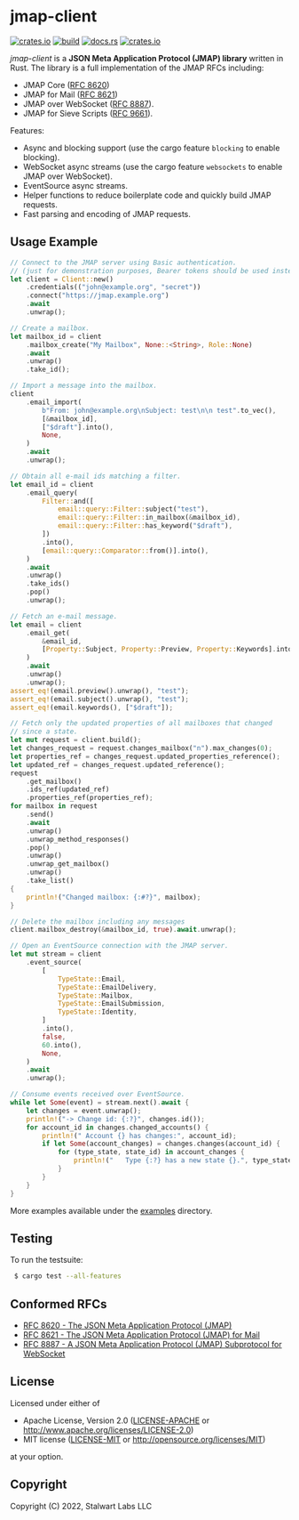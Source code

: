# jmap-client

[![crates.io](https://img.shields.io/crates/v/jmap-client)](https://crates.io/crates/jmap-client)
[![build](https://github.com/stalwartlabs/jmap-client/actions/workflows/rust.yml/badge.svg)](https://github.com/stalwartlabs/jmap-client/actions/workflows/rust.yml)
[![docs.rs](https://img.shields.io/docsrs/jmap-client)](https://docs.rs/jmap-client)
[![crates.io](https://img.shields.io/crates/l/jmap-client)](http://www.apache.org/licenses/LICENSE-2.0)

_jmap-client_ is a **JSON Meta Application Protocol (JMAP) library** written in Rust. The library is a full implementation of the JMAP RFCs including:

- JMAP Core ([RFC 8620](https://datatracker.ietf.org/doc/html/rfc8620))
- JMAP for Mail ([RFC 8621](https://datatracker.ietf.org/doc/html/rfc8621)) 
- JMAP over WebSocket ([RFC 8887](https://datatracker.ietf.org/doc/html/rfc8887)).
- JMAP for Sieve Scripts ([RFC 9661](https://datatracker.ietf.org/doc/html/rfc9661)).

Features:

- Async and blocking support (use the cargo feature ``blocking`` to enable blocking).
- WebSocket async streams (use the cargo feature ``websockets`` to enable JMAP over WebSocket).
- EventSource async streams.
- Helper functions to reduce boilerplate code and quickly build JMAP requests.
- Fast parsing and encoding of JMAP requests.

## Usage Example

```rust
// Connect to the JMAP server using Basic authentication.
// (just for demonstration purposes, Bearer tokens should be used instead)
let client = Client::new()
    .credentials(("john@example.org", "secret"))
    .connect("https://jmap.example.org")
    .await
    .unwrap();

// Create a mailbox.
let mailbox_id = client
    .mailbox_create("My Mailbox", None::<String>, Role::None)
    .await
    .unwrap()
    .take_id();

// Import a message into the mailbox.
client
    .email_import(
        b"From: john@example.org\nSubject: test\n\n test".to_vec(),
        [&mailbox_id],
        ["$draft"].into(),
        None,
    )
    .await
    .unwrap();

// Obtain all e-mail ids matching a filter.
let email_id = client
    .email_query(
        Filter::and([
            email::query::Filter::subject("test"),
            email::query::Filter::in_mailbox(&mailbox_id),
            email::query::Filter::has_keyword("$draft"),
        ])
        .into(),
        [email::query::Comparator::from()].into(),
    )
    .await
    .unwrap()
    .take_ids()
    .pop()
    .unwrap();

// Fetch an e-mail message.
let email = client
    .email_get(
        &email_id,
        [Property::Subject, Property::Preview, Property::Keywords].into(),
    )
    .await
    .unwrap()
    .unwrap();
assert_eq!(email.preview().unwrap(), "test");
assert_eq!(email.subject().unwrap(), "test");
assert_eq!(email.keywords(), ["$draft"]);

// Fetch only the updated properties of all mailboxes that changed
// since a state.
let mut request = client.build();
let changes_request = request.changes_mailbox("n").max_changes(0);
let properties_ref = changes_request.updated_properties_reference();
let updated_ref = changes_request.updated_reference();
request
    .get_mailbox()
    .ids_ref(updated_ref)
    .properties_ref(properties_ref);
for mailbox in request
    .send()
    .await
    .unwrap()
    .unwrap_method_responses()
    .pop()
    .unwrap()
    .unwrap_get_mailbox()
    .unwrap()
    .take_list()
{
    println!("Changed mailbox: {:#?}", mailbox);
}

// Delete the mailbox including any messages
client.mailbox_destroy(&mailbox_id, true).await.unwrap();

// Open an EventSource connection with the JMAP server.
let mut stream = client
    .event_source(
        [
            TypeState::Email,
            TypeState::EmailDelivery,
            TypeState::Mailbox,
            TypeState::EmailSubmission,
            TypeState::Identity,
        ]
        .into(),
        false,
        60.into(),
        None,
    )
    .await
    .unwrap();

// Consume events received over EventSource.
while let Some(event) = stream.next().await {
    let changes = event.unwrap();
    println!("-> Change id: {:?}", changes.id());
    for account_id in changes.changed_accounts() {
        println!(" Account {} has changes:", account_id);
        if let Some(account_changes) = changes.changes(account_id) {
            for (type_state, state_id) in account_changes {
                println!("   Type {:?} has a new state {}.", type_state, state_id);
            }
        }
    }
}
```

More examples available under the [examples](examples) directory. 

## Testing

To run the testsuite:

```bash
 $ cargo test --all-features
```

## Conformed RFCs

- [RFC 8620 - The JSON Meta Application Protocol (JMAP)](https://datatracker.ietf.org/doc/html/rfc8620)
- [RFC 8621 - The JSON Meta Application Protocol (JMAP) for Mail](https://datatracker.ietf.org/doc/html/rfc8621)
- [RFC 8887 - A JSON Meta Application Protocol (JMAP) Subprotocol for WebSocket](https://datatracker.ietf.org/doc/html/rfc8887)

## License

Licensed under either of

 * Apache License, Version 2.0 ([LICENSE-APACHE](LICENSE-APACHE) or http://www.apache.org/licenses/LICENSE-2.0)
 * MIT license ([LICENSE-MIT](LICENSE-MIT) or http://opensource.org/licenses/MIT)

at your option.

## Copyright

Copyright (C) 2022, Stalwart Labs LLC

